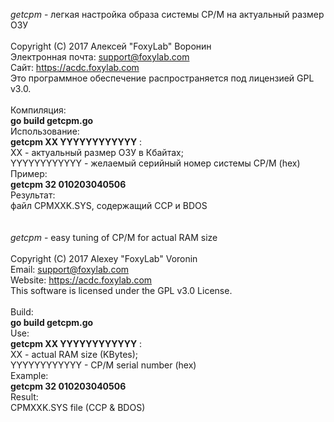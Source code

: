 <i>getcpm</i> - легкая настройка образа системы CP/M на актуальный размер ОЗУ<br/><br/>
Copyright (C) 2017 Алексей "FoxyLab" Воронин<br/>
Электронная почта:    support@foxylab.com<br/>
Сайт:  https://acdc.foxylab.com<br/>
Это программное обеспечение распространяется под лицензией GPL v3.0.<br/><br/>
Компиляция:<br/>
<b>go build getcpm.go</b><br/>
Использование:<br/>
<b>getcpm XX YYYYYYYYYYYY</b>  :<br/>
XX - актуальный размер ОЗУ в Кбайтах;<br/>
YYYYYYYYYYYY - желаемый серийный номер системы CP/M (hex)<br/> 
Пример:<br/>
<b>getcpm 32 010203040506</b><br/>
Результат:<br/>
файл CPMXXK.SYS, содержащий CCP и BDOS<br/><br/><br/>
<i>getcpm</i> - easy tuning of CP/M for actual RAM size<br/><br/>
Copyright (C) 2017 Alexey "FoxyLab" Voronin<br/>
Email:    support@foxylab.com<br/>
Website:  https://acdc.foxylab.com<br/>
This software is licensed under the GPL v3.0 License.<br/><br/>
Build:<br/>
<b>go build getcpm.go</b><br/>
Use:<br/>
<b>getcpm XX YYYYYYYYYYYY</b>  :<br/>
XX - actual RAM size (KBytes);<br/>
YYYYYYYYYYYY - CP/M serial number (hex)<br/> 
Example:<br/>
<b>getcpm 32 010203040506</b><br/>
Result:<br/>
CPMXXK.SYS file (CCP & BDOS)
